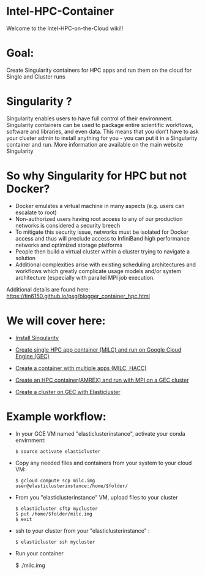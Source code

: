 # Intel-HPC-Container
Welcome to the Intel-HPC-on-the-Cloud wiki!!

# Goal:
Create Singularity containers for HPC apps and run them on the cloud for Single and Cluster runs

# Singularity ?
Singularity enables users to have full control of their environment. Singularity containers can be used to package entire scientific workflows, software and libraries, and even data. This means that you don’t have to ask your cluster admin to install anything for you - you can put it in a Singularity container and run. More information are available on the main website Singularity

# So why Singularity for HPC  but not Docker?

* Docker emulates a virtual machine in many aspects (e.g. users can escalate to root)
* Non-authorized users having root access to any of our production networks is considered a security breech
* To mitigate this security issue, networks must be isolated for Docker access and thus will preclude access to InfiniBand high performance networks and optimized storage platforms
* People then build a virtual cluster within a cluster trying to navigate a solution
* Additional complexities arise with existing scheduling architectures and workflows which greatly complicate usage models and/or system architecture (especially with parallel MPI job execution.

Additional details are found here: https://tin6150.github.io/psg/blogger_container_hpc.html


# We will cover here:

* [Install Singularity](https://github.com/Smahane/Intel-HPC-Container/wiki/Install-Singularity)

* [Create single HPC app container (MILC) and run on Google Cloud Engine (GEC)](https://github.com/Smahane/Intel-HPC-Container/wiki/Create-single-HPC-app-container-(MILC)-and-run-on-Google-Cloud-Engine-(GEC))

* [Create a container with multiple apps (MILC, HACC)](https://github.com/Smahane/Intel-HPC-Container/wiki/Create-a-container-with-multiple-apps-(MILC,-HACC) )

* [Create an HPC container(AMREX) and run with MPI on a GEC cluster](https://github.com/Smahane/Intel-HPC-Container/wiki/Create-an-HPC-container(AMREX)-and-run-with-MPI-on-a-GEC-cluster) 
* [Create a cluster on GEC with Elasticluster](https://github.com/Smahane/Intel-HPC-Container/wiki/Create-a-cluster-on-GEC-with-Elasticluster)

# Example workflow:
 * In your GCE VM named "elasticlusterinstance", activate your conda envirnment:
 
       $ source activate elasticluster
   
  * Copy any needed files and containers from your system to your cloud VM:
  
    	$ gcloud compute scp milc.img user@elasticlusterinstance:/home/$folder/

  * From you "elasticlusterinstance" VM, upload files to your cluster
  
        $ elasticluster sftp mycluster
        $ put /home/$folder/milc.img
        $ exit

  * ssh to your cluster from your "elasticlusterinstance" :
  
        $ elasticluster ssh mycluster

   * Run your container
   
        $ ./milc.img
